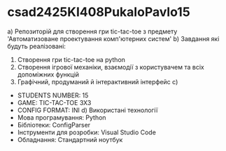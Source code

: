 # csad2425KI408PukaloPavlo15
a) Репозиторій для створення гри tic-tac-toe з предмету 'Автоматизоване проектування комп'ютерних систем'
b) Завдання які будуть реалізовані:
  1) Створення гри tic-tac-toe на python
  2) Створення ігрової механіки, взаємодії з користувачем та всіх допоміжних функцій
  3) Графічний, продуманий й інтерактивний інтерфейс
с) 
  - STUDENTS NUMBER: 15
  - GAME: TIC-TAC-TOE 3X3
  - CONFIG FORMAT: INI
d) Використані технології
  - Мова програмування: Python
  - Бібліотеки: ConfigParser
  - Інструменти для розробки: Visual Studio Code 
  - Обладнання: Стандартний ноутбук
